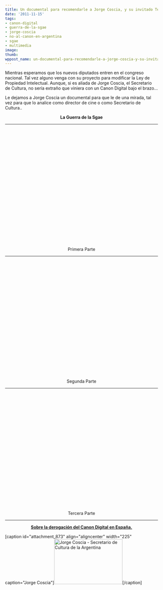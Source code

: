 ```yaml
---
title: Un documental para recomendarle a Jorge Coscia, y su invitado Teddy Bautista
date: '2011-11-15'
tags:
- canon-digital
- guerra-de-la-sgae
- jorge-coscia
- no-al-canon-en-argentina
- sgae
- multimedia
image: 
thumb: 
wppost_name: un-documental-para-recomendarle-a-jorge-coscia-y-su-invitado-teddy-bautista
---
```


Mientras esperamos que los nuevos diputados entren en el congreso nacional. Tal vez alguno venga con su proyecto para modificar la Ley de Propiedad Intelectual. Aunque, si es aliada de Jorge Coscia, el Secretario de Cultura, no sería extraño que viniera con un Canon Digital bajo el brazo...

Le dejamos a Jorge Coscia un documental para que le de una mirada, tal vez para que lo analice como director de cine o como Secretario de Cultura..
<p style="text-align: center;"><strong>La Guerra de la Sgae</strong></p>


<hr />

<center>
<object style="height: 390px; width: 640px;" width="640" height="360" classid="clsid:d27cdb6e-ae6d-11cf-96b8-444553540000" codebase="http://download.macromedia.com/pub/shockwave/cabs/flash/swflash.cab#version=6,0,40,0"><param name="allowFullScreen" value="true" /><param name="allowScriptAccess" value="always" /><param name="src" value="https://www.youtube.com/v/VvbRfTs-Tmk?version=3&amp;feature=player_detailpage" /><param name="allowfullscreen" value="true" /><param name="allowscriptaccess" value="always" /><embed style="height: 390px; width: 640px;" width="640" height="360" type="application/x-shockwave-flash" src="https://www.youtube.com/v/VvbRfTs-Tmk?version=3&amp;feature=player_detailpage" allowFullScreen="true" allowScriptAccess="always" allowfullscreen="true" allowscriptaccess="always" /></object>
Primera Parte

<hr />

<object style="height: 390px; width: 640px;" width="640" height="360" classid="clsid:d27cdb6e-ae6d-11cf-96b8-444553540000" codebase="http://download.macromedia.com/pub/shockwave/cabs/flash/swflash.cab#version=6,0,40,0"><param name="allowFullScreen" value="true" /><param name="allowScriptAccess" value="always" /><param name="src" value="http://www.youtube.com/v/kjfhyOiXcSk?version=3&amp;feature=player_profilepage" /><param name="allowfullscreen" value="true" /><param name="allowscriptaccess" value="always" /><embed style="height: 390px; width: 640px;" width="640" height="360" type="application/x-shockwave-flash" src="http://www.youtube.com/v/kjfhyOiXcSk?version=3&amp;feature=player_profilepage" allowFullScreen="true" allowScriptAccess="always" allowfullscreen="true" allowscriptaccess="always" /></object>
Segunda Parte

<hr />

<object style="height: 390px; width: 640px;" width="640" height="360" classid="clsid:d27cdb6e-ae6d-11cf-96b8-444553540000" codebase="http://download.macromedia.com/pub/shockwave/cabs/flash/swflash.cab#version=6,0,40,0"><param name="allowFullScreen" value="true" /><param name="allowScriptAccess" value="always" /><param name="src" value="http://www.youtube.com/v/NoqDFPO5XvY?version=3&amp;feature=player_profilepage" /><param name="allowfullscreen" value="true" /><param name="allowscriptaccess" value="always" /><embed style="height: 390px; width: 640px;" width="640" height="360" type="application/x-shockwave-flash" src="http://www.youtube.com/v/NoqDFPO5XvY?version=3&amp;feature=player_profilepage" allowFullScreen="true" allowScriptAccess="always" allowfullscreen="true" allowscriptaccess="always" /></object>
Tercera Parte

</center>

<hr />
<p style="text-align: center;"><strong><a href="http://www.elpais.com/articulo/tecnologia/sentencia/canon/digital/definitiva/elpeputec/20111114elpeputec_4/Tes" target="_blank">Sobre la derogación del Canon Digital en España.</a></strong></p>


[caption id="attachment_873" align="aligncenter" width="225" caption="Jorge Coscia"]<a href="http://partidopirata.com.ar/wp-content/uploads/2011/05/225px-Coscia.jpg"><img class="size-full wp-image-873" title="225px-Coscia" src="http://partidopirata.com.ar/wp-content/uploads/2011/05/225px-Coscia.jpg" alt="Jorge Coscia - Secretario de Cultura de la Argentina" width="225" height="149" /></a>[/caption]
